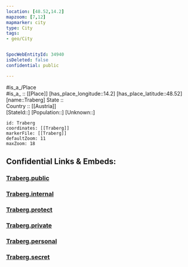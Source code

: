 ```yaml
---
location: [48.52,14.2] 
mapzoom: [7,12] 
mapmarker: city 
type: City
tags:
- geo/City


SpocWebEntityId: 34940
isDeleted: false
confidential: public

---
```

#is_a_/Place  
#is_a_ :: [[Place]] 
[has_place_longitude::14.2] 
[has_place_latitude::48.52] 
[name::Traberg] 
State ::  
Country :: [[Austria]]  
[StateId::] 
[Population::] 
[Unknown::] 


```leaflet
id: Traberg
coordinates: [[Traberg]] 
markerFile: [[Traberg]] 
defaultZoom: 11 
maxZoom: 18
```


## Confidential Links & Embeds: 

### [Traberg.public](/_public/\Earth\Continent\Europe\Europe~Central\Austria\Austrias_States\Oberösterreich\CityTraberg.public.md) 

### [Traberg.internal](/_internal/\Earth\Continent\Europe\Europe~Central\Austria\Austrias_States\Oberösterreich\CityTraberg.internal.md) 

### [Traberg.protect](/_protect/\Earth\Continent\Europe\Europe~Central\Austria\Austrias_States\Oberösterreich\CityTraberg.protect.md) 

### [Traberg.private](/_private/\Earth\Continent\Europe\Europe~Central\Austria\Austrias_States\Oberösterreich\CityTraberg.private.md) 

### [Traberg.personal](/_personal/\Earth\Continent\Europe\Europe~Central\Austria\Austrias_States\Oberösterreich\CityTraberg.personal.md) 

### [Traberg.secret](/_secret/\Earth\Continent\Europe\Europe~Central\Austria\Austrias_States\Oberösterreich\CityTraberg.secret.md)

